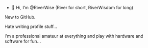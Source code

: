 - 👋 Hi, I’m @RiverWise  (River for short,  RiverWisdom for long)

New to GitHub. 

Hate writing profile stuff... 

I'm a professional amateur at everything and play with hardware and software for fun... 


<!---
RiverWise/RiverWise is a ✨ special ✨ repository because its `README.md` (this file) appears on your GitHub profile.
You can click the Preview link to take a look at your changes.
--->

